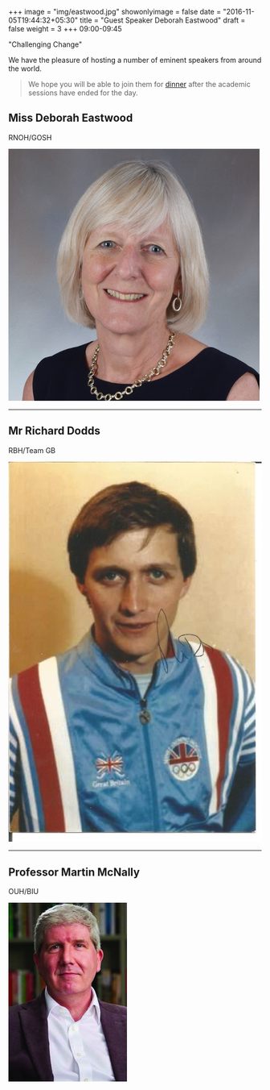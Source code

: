 +++
image = "img/eastwood.jpg"
showonlyimage = false
date = "2016-11-05T19:44:32+05:30"
title = "Guest Speaker Deborah Eastwood"
draft = false
weight = 3
+++
09:00-09:45

"Challenging Change"
<!--more-->

We have the pleasure of hosting a number of eminent speakers from around the world.

> We hope you will be able to join them for [dinner](https://spirit-of-duthie.github.io/public/contact/) after the academic sessions have ended for the day.


## Miss Deborah Eastwood

RNOH/GOSH

![D Eastwood](/static/img/eastwood.jpg)

***

## Mr Richard Dodds

RBH/Team GB

![R Dodds](/static/img/dodds.jpg)

***

## Professor Martin McNally

OUH/BIU

![M McNally](/static/img/mcnally.jpg)
